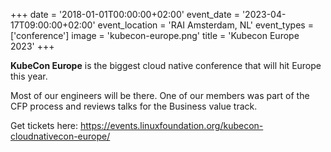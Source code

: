 +++
date = '2018-01-01T00:00:00+02:00'
event_date = '2023-04-17T09:00:00+02:00'
event_location = 'RAI Amsterdam, NL'
event_types = ['conference']
image = 'kubecon-europe.png'
title = 'Kubecon Europe 2023'
+++

**KubeCon Europe** is the biggest cloud native conference that will hit Europe
this year.

Most of our engineers will be there. One of our members was part of the CFP
process and reviews talks for the Business value track.

Get tickets here:
<https://events.linuxfoundation.org/kubecon-cloudnativecon-europe/>
